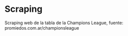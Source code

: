 # Scraping
Scraping web de la tabla de la Champions League, fuente: promiedos.com.ar/championsleague
